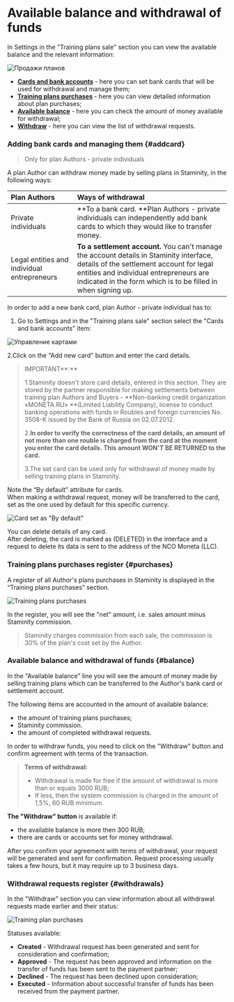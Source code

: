 # Available balance and withdrawal of funds

In Settings in the "Training plans sale" section you can view the available balance and the relevant information:

![Продажи планов](https://264710.selcdn.ru/assets/images/_new/settings/user-purchases-all.png)

* [**Cards and bank accounts**](#addcard) -  here you can set bank cards that will be used for withdrawal and manage them; 
* [**Training plans purchases**](#purchases) - here you can view detailed information about plan purchases;  
* [**Available balance**](#balance) - here you can check the amount of money available for withdrawal; 
* [**Withdraw**](#withdrawals) - here you can view the list of withdrawal requests.

### Adding bank cards and managing them {#addcard}

> Only for plan Authors - private individuals

A plan Author can withdraw money made by selling plans in Staminity, in the following ways:

| Plan Authors | Ways of withdrawal |
| :--- | :--- |
| Private individuals | **To a bank card. **Plan Authors - private individuals can independently add bank cards to which they would like to transfer money. |
| Legal entities and individual entrepreneurs | **To a settlement account.** You can't manage the account details in Staminity interface, details of the settlement account for legal entities and individual entrepreneurs are indicated in the form which is to be filled in when signing up. |

In order to add a new bank card, plan Author - private individual has to:

1. Go to Settings and in the "Training plans sale" section select the "Cards and bank accounts" item: 

![Управление картами](https://264710.selcdn.ru/assets/images/_new/settings/user-cards.png)

2.Click on the "Add new card" button and enter the card details.

> IMPORTANT**:**
>
> 1.Staminity doesn't store card details, entered in this section. They are stored by the partner responsible for making settlements between training plan Authors and Buyers - **Non-banking credit organization «MONETA.RU» **\(Limited Liability Company\), license to conduct banking operations with funds in Roubles and foreign currencies No. 3508-K issued by the Bank of Russia on 02.07.2012.
>
> 2.**In order to verify the correctness of the card details, an amount of not more than one rouble is charged from the card at the moment you enter the card details. This amount WON'T BE RETURNED to the card.**
>
> 3.The set card can be used only for withdrawal of money made by selling training plans in Staminity.

Note the “By default” attribute for cards.   
When making a withdrawal request, money will be transferred to the card, set as the one used by default for this specific currency.

![Card set as &quot;By default&quot;](https://264710.selcdn.ru/assets/images/_new/settings/user-cards-default.png)

You can delete details of any card.  
After deleting, the card is marked as \(DELETED\) in the interface and a request to delete its data is sent to the address of the NCO Moneta \(LLC\).

### Training plans purchases register {#purchases}

A register of all Author's plans purchases in Staminity is displayed in the “Training plans purchases” section.

![Training plans purchases](https://264710.selcdn.ru/assets/images/_new/settings/user-purchases.png)

In the register, you will see the "net" amount, i.e. sales amount minus Staminity commission.

> Staminity charges commission from each sale, the commission is 30% of the plan's cost set by the Author.

### Available balance and withdrawal of funds {#balance}

In the "Available balance" line you will see the amount of money made by selling training plans which can be transferred to the Author's bank card or settlement account.

The following items are accounted in the amount of available balance:

* the amount of training plans purchases;
* Staminity commission.
* the amount of completed withdrawal requests.

In order to withdraw funds, you need to click on the "Withdraw" button and confirm agreement with terms of the transaction.

> **Terms of withdrawal:**
>
> * Withdrawal is made for free if the amount of withdrawal is more than or equals 3000 RUB;
> * If less, then the system commission is charged in the amount of 1,5%, 60 RUB minimum.

**The "Withdraw" button** is available if:

* the available balance is more then 300 RUB;
* there are cards or accounts set for money withdrawal.

After you confirm your agreement with terms of withdrawal, your request will be generated and sent for confirmation. Request processing usually takes a few hours, but it may require up to 3 business days.

### Withdrawal requests register {#withdrawals}

In the "Withdraw" section you can view information about all withdrawal requests made earlier and their status:

![Training plan purchases](https://264710.selcdn.ru/assets/images/_new/settings/user-withdrawals.png)

Statuses available:

* **Created** - Withdrawal request has been generated and sent for consideration and confirmation;
* **Approved** - The request has been approved and information on the transfer of funds has been sent to the payment partner; 
* **Declined** - The request has been declined upon consideration;
* **Executed** - Information about successful transfer of funds has been received from the payment partner.



